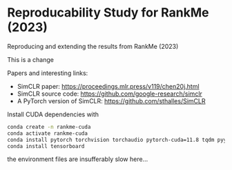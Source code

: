 # Reproducability Study for RankMe (2023)
Reproducing and extending the results from RankMe (2023)


This is a change

Papers and interesting links:

* SimCLR paper: https://proceedings.mlr.press/v119/chen20j.html
* SimCLR source code: https://github.com/google-research/simclr
* A PyTorch version of SimCLR: https://github.com/sthalles/SimCLR


Install CUDA dependencies with
```sh
conda create -n rankme-cuda
conda activate rankme-cuda
conda install pytorch torchvision torchaudio pytorch-cuda=11.8 tqdm pyyaml -c pytorch -c nvidia
conda install tensorboard
```
the environment files are insufferably slow here...
